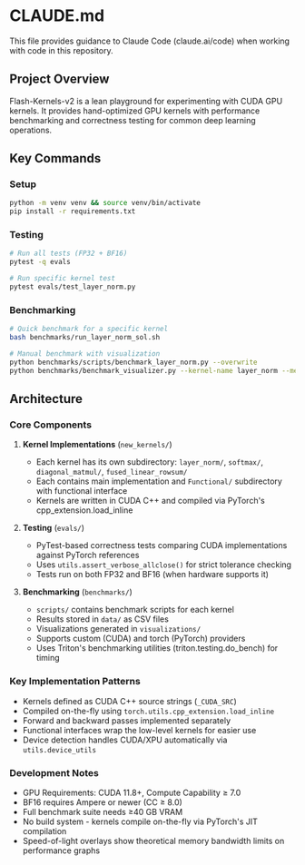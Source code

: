 # CLAUDE.md

This file provides guidance to Claude Code (claude.ai/code) when working with code in this repository.

## Project Overview

Flash-Kernels-v2 is a lean playground for experimenting with CUDA GPU kernels. It provides hand-optimized GPU kernels with performance benchmarking and correctness testing for common deep learning operations.

## Key Commands

### Setup
```bash
python -m venv venv && source venv/bin/activate
pip install -r requirements.txt
```

### Testing
```bash
# Run all tests (FP32 + BF16)
pytest -q evals

# Run specific kernel test
pytest evals/test_layer_norm.py
```

### Benchmarking
```bash
# Quick benchmark for a specific kernel
bash benchmarks/run_layer_norm_sol.sh

# Manual benchmark with visualization
python benchmarks/scripts/benchmark_layer_norm.py --overwrite
python benchmarks/benchmark_visualizer.py --kernel-name layer_norm --metric-name speed --display
```

## Architecture

### Core Components

1. **Kernel Implementations** (`new_kernels/`)
   - Each kernel has its own subdirectory: `layer_norm/`, `softmax/`, `diagonal_matmul/`, `fused_linear_rowsum/`
   - Each contains main implementation and `Functional/` subdirectory with functional interface
   - Kernels are written in CUDA C++ and compiled via PyTorch's cpp_extension.load_inline

2. **Testing** (`evals/`)
   - PyTest-based correctness tests comparing CUDA implementations against PyTorch references
   - Uses `utils.assert_verbose_allclose()` for strict tolerance checking
   - Tests run on both FP32 and BF16 (when hardware supports it)

3. **Benchmarking** (`benchmarks/`)
   - `scripts/` contains benchmark scripts for each kernel
   - Results stored in `data/` as CSV files
   - Visualizations generated in `visualizations/`
   - Supports custom (CUDA) and torch (PyTorch) providers
   - Uses Triton's benchmarking utilities (triton.testing.do_bench) for timing

### Key Implementation Patterns

- Kernels defined as CUDA C++ source strings (`_CUDA_SRC`)
- Compiled on-the-fly using `torch.utils.cpp_extension.load_inline`
- Forward and backward passes implemented separately
- Functional interfaces wrap the low-level kernels for easier use
- Device detection handles CUDA/XPU automatically via `utils.device_utils`

### Development Notes

- GPU Requirements: CUDA 11.8+, Compute Capability ≥ 7.0
- BF16 requires Ampere or newer (CC ≥ 8.0)
- Full benchmark suite needs ≥40 GB VRAM
- No build system - kernels compile on-the-fly via PyTorch's JIT compilation
- Speed-of-light overlays show theoretical memory bandwidth limits on performance graphs